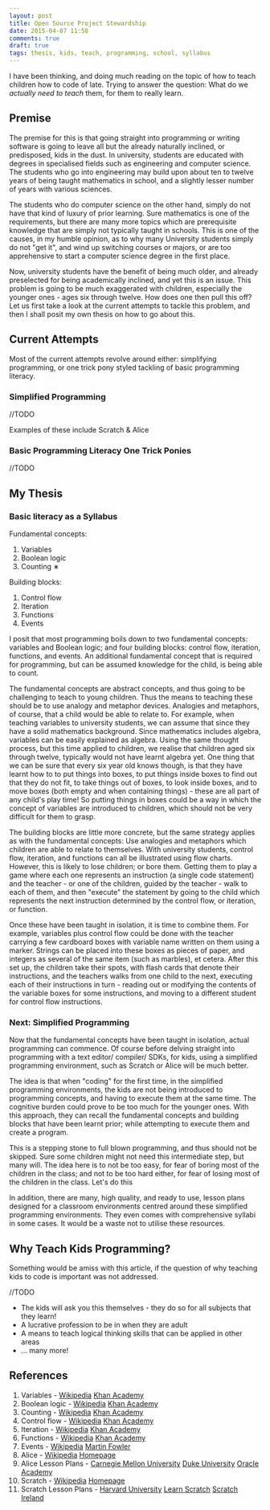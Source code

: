 ```yaml
---
layout: post
title: Open Source Project Stewardship
date: 2015-04-07 11:58
comments: true
draft: true
tags: thesis, kids, teach, programming, school, syllabus
---
```


I have been thinking, and doing much reading
on the topic of how to teach children how to code of late.
Trying to answer the question:
What do we *actually need to teach* them,
for them to really learn.

## Premise

The premise for this is that
going straight into programming
or writing software is going to leave all but the
already naturally inclined, or predisposed, kids in the dust.
In university, students are educated with degrees in specialised fields
such as engineering and computer science.
The students who go into engineering may build upon about ten to twelve years of being taught mathematics in school,
and a slightly lesser number of years with various sciences.

The students who do computer science on the other hand,
simply do not have that kind of luxury of prior learning.
Sure mathematics is one of the requirements,
but there are many more topics which are prerequisite knowledge
that are simply not typically taught in schools.
This is one of the causes, in my humble opinion,
as to why many University students simply do not "get it",
and wind up switching courses or majors,
or are too apprehensive to start a computer science degree in the first place.

Now, university students have the benefit of being much older,
and already preselected for being academically inclined,
and yet this is an issue.
This problem is going to be much exaggerated with children,
especially the younger ones - ages six through twelve.
How does one then pull this off?
Let us first take a look at the current attempts to tackle this problem,
and then I shall posit my own thesis on how to go about this.

## Current Attempts

Most of the current attempts revolve around either:
simplifying programming,
or one trick pony styled tackling of basic programming literacy.

### Simplified Programming

//TODO

Examples of these include Scratch & Alice

### Basic Programming Literacy One Trick Ponies

//TODO

## My Thesis

### Basic literacy as a Syllabus

Fundamental concepts:

1. Variables
2. Boolean logic
3. Counting &lowast;

Building blocks:

1. Control flow
2. Iteration
3. Functions
4. Events

I posit that most programming boils down to
two fundamental concepts:
variables and Boolean logic;
and four building blocks:
control flow, iteration, functions, and events.
An additional fundamental concept that is required for programming,
but can be assumed knowledge for the child, is being able to count.

The fundamental concepts are abstract concepts,
and thus going to be challenging to teach to young children.
Thus the means to teaching these should be to use analogy and metaphor devices.
Analogies and metaphors, of course, that a child would be able to relate to.
For example, when teaching variables to university students,
we can assume that since they have a solid mathematics background.
Since mathematics includes algebra,
variables can be easily explained as algebra.
Using the same thought process,
but this time applied to children,
we realise that children aged six through twelve,
typically would not have learnt algebra yet.
One thing that we can be sure that every six year old knows though,
is that they have learnt how to
to put things into boxes,
to put things inside boxes to find out that they do not fit,
to take things out of boxes,
to look inside boxes,
and to move boxes (both empty and when containing things) -
these are all part of any child's play time!
So putting things in boxes could be a way in which
the concept of variables are introduced to children,
which should not be very difficult for them to grasp.

The building blocks are little more concrete,
but the same strategy applies as with the fundamental concepts:
Use analogies and metaphors which children are able to relate to themselves.
With university students,
control flow, iteration, and functions can all be illustrated using flow charts.
However, this is likely to lose children;
or bore them.
Getting them to play a game where each one represents an instruction
(a single code statement)
and the teacher - or one of the children, guided by the teacher -
walk to each of them,
and then "execute" the statement by going to the child
which represents the next instruction determined by
the control flow, or iteration, or function.

Once these have been taught in isolation,
it is time to combine them.
For example, variables plus control flow could be done with
the teacher carrying a few cardboard boxes
with variable name written on them using a marker.
Strings can be placed into these boxes as pieces of paper,
and integers as several of the same item (such as marbles),
et cetera.
After this set up, the children take their spots,
with flash cards that denote their instructions,
and the teachers walks from one child to the next,
executing each of their instructions in turn -
reading out or modifying the contents of the variable boxes for some instructions,
and moving to a different student for control flow instructions.

### Next: Simplified Programming

Now that the fundamental concepts have been taught in isolation,
actual programming can commence.
Of course before delving straight into programming with
a text editor/ compiler/ SDKs,
for kids, using a simplified programming environment,
such as Scratch or Alice will be much better.

The idea is that when "coding" for the first time,
in the simplified programming environments,
the kids are not being introduced to programming concepts,
and having to execute them at the same time.
The cognitive burden could prove to be too much
for the younger ones.
With this approach, they can recall the fundamental concepts
and building blocks that have been learnt prior;
while attempting to execute them and create a program.

This is a stepping stone to full blown programming,
and thus should not be skipped.
Sure some children might not need this intermediate step,
but many will.
The idea here is to not be too easy, for fear of
boring most of the children in the class;
and not to be too hard either, for fear of
losing most of the children in the class.
Let's do this

In addition, there are many, high quality,
and ready to use, lesson plans
designed for a classroom environments
centred around these simplified programming environments.
They even comes with comprehensive syllabi in some cases.
It would be a waste not to utilise these resources.

## Why Teach Kids Programming?

Something would be amiss with this article,
if the question of why teaching kids to code is important
was not addressed.

//TODO

- The kids will ask you this themselves -
  they do so for all subjects that they learn!
- A lucrative profession to be in when they are adult
- A means to teach logical thinking skills that can be applied in other areas
- ... many more!

## References

1. Variables -
  [Wikipedia](http://en.wikipedia.org/wiki/Variable_%28computer_science%29)
  [Khan Academy](https://www.khanacademy.org/computing/computer-programming/programming/variables/p/intro-to-variables)
2. Boolean logic -
  [Wikipedia](http://en.wikipedia.org/wiki/Boolean_algebra)
  [Khan Academy](https://www.khanacademy.org/computing/computer-programming/programming/logic-if-statements/p/booleans)
3. Counting -
  [Wikipedia](http://en.wikipedia.org/wiki/Counting)
  [Khan Academy](https://www.khanacademy.org/math/early-math/cc-early-math-counting-topic)
1. Control flow -
  [Wikipedia](http://en.wikipedia.org/wiki/Control_flow)
  [Khan Academy](https://www.khanacademy.org/computing/computer-programming/programming/logic-if-statements/p/if-statements)
2. Iteration -
  [Wikipedia](http://en.wikipedia.org/wiki/Iteration#Computing)
  [Khan Academy](https://www.khanacademy.org/computing/computer-programming/programming/looping/p/intro-to-while-loops)
3. Functions -
  [Wikipedia](http://en.wikipedia.org/wiki/Subroutine)
  [Khan Academy](https://www.khanacademy.org/computing/computer-programming/programming/functions/p/functions)
4. Events -
  [Wikipedia](http://en.wikipedia.org/wiki/Event-driven_programming)
  [Martin Fowler](http://www.martinfowler.com/eaaDev/EventCollaboration.html)
1. Alice -
  [Wikipedia](http://en.wikipedia.org/wiki/Alice_%28software%29)
  [Homepage](http://www.alice.org/index.php)
  1. Alice Lesson Plans -
  [Carnegie Mellon University](http://www.alice.org/3.1/index.html)
  [Duke University](http://www.cs.duke.edu/csed/alice/aliceInSchools/lessonPlans/)
  [Oracle Academy](http://www.curriki.org/xwiki/bin/view/Coll_TheOracleAcademy/GettingStartedWithJavaUsingAlice)
2. Scratch -
  [Wikipedia](http://en.wikipedia.org/wiki/Scratch_%28programming_language%29)
  [Homepage](https://scratch.mit.edu/)
  1. Scratch Lesson Plans -
  [Harvard University](http://scratched.gse.harvard.edu/resources/scratch-lesson-plan)
  [Learn Scratch](http://learnscratch.org/)
  [Scratch Ireland](http://scratch.ie/primary/lessonplans)
